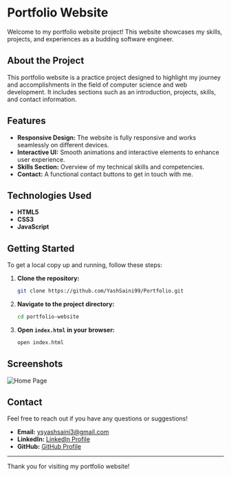 # Portfolio Website

Welcome to my portfolio website project! This website showcases my skills, projects, and experiences as a budding software engineer.

## About the Project

This portfolio website is a practice project designed to highlight my journey and accomplishments in the field of computer science and web development. It includes sections such as an introduction, projects, skills, and contact information.

## Features

- **Responsive Design:** The website is fully responsive and works seamlessly on different devices.
- **Interactive UI:** Smooth animations and interactive elements to enhance user experience.
- **Skills Section:** Overview of my technical skills and competencies.
- **Contact:** A functional contact buttons to get in touch with me.

## Technologies Used

- **HTML5**
- **CSS3**
- **JavaScript**

## Getting Started

To get a local copy up and running, follow these steps:

1. **Clone the repository:**
   ```sh
   git clone https://github.com/YashSaini99/Portfolio.git
   ```

2. **Navigate to the project directory:**
   ```sh
   cd portfolio-website
   ```

3. **Open `index.html` in your browser:**
   ```sh
   open index.html
   ```

## Screenshots

![Home Page](https://media.discordapp.net/attachments/827081944931106856/1264542770371235882/Screenshot_from_2024-07-21_16-50-04.png?ex=669e40ba&is=669cef3a&hm=f1a159b355bffcf26516175b17dc5fce79aea10ef0c5e9e8ead6a02cdfb71fca&=&format=webp&quality=lossless&width=550&height=337)

## Contact

Feel free to reach out if you have any questions or suggestions!

- **Email:** [ysyashsaini3@gmail.com](mailto:ysyashsaini3@gmail.com)
- **LinkedIn:** [LinkedIn Profile](https://www.linkedin.com/in/yash-saini-3aab02250/)
- **GitHub:** [GitHub Profile](https://github.com/YashSaini99)

---

Thank you for visiting my portfolio website!
